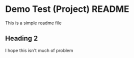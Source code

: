 # Demo Test (Project) README

This is a simple readme file

## Heading 2

I hope this isn't much of problem